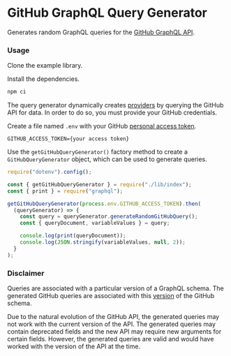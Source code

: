 # GitHub GraphQL Query Generator

Generates random GraphQL queries for the [GitHub GraphQL API](https://developer.github.com/v4/explorer/).

### Usage

Clone the example library.

Install the dependencies.

```bash
npm ci
```

The query generator dynamically creates [providers](https://github.com/IBM/GraphQL-Query-Generator#provider-map) by querying the GitHub API for data. In order to do so, you must provide your GitHub credentials.

Create a file named `.env` with your GitHub [personal access token](https://help.github.com/en/github/authenticating-to-github/creating-a-personal-access-token-for-the-command-line).

```
GITHUB_ACCESS_TOKEN={your access token}
```

Use the `getGitHubQueryGenerator()` factory method to create a `GitHubQueryGenerator` object, which can be used to generate queries.

```javascript
require("dotenv").config();

const { getGitHubQueryGenerator } = require("./lib/index");
const { print } = require("graphql");

getGitHubQueryGenerator(process.env.GITHUB_ACCESS_TOKEN).then(
  (queryGenerator) => {
    const query = queryGenerator.generateRandomGitHubQuery();
    const { queryDocument, variableValues } = query;

    console.log(print(queryDocument));
    console.log(JSON.stringify(variableValues, null, 2));
  }
);
```

### Disclaimer

Queries are associated with a particular version of a GraphQL schema. The generated GitHub queries are associated with this [version](https://github.com/octokit/graphql-schema/blob/2a4687027d43125f92121aaa1a7d9f062d10a29e/schema.graphql) of the GitHub schema.

Due to the natural evolution of the GitHub API, the generated queries may not work with the current version of the API. The generated queries may contain deprecated fields and the new API may require new arguments for certain fields. However, the generated queries are valid and would have worked with the version of the API at the time.
